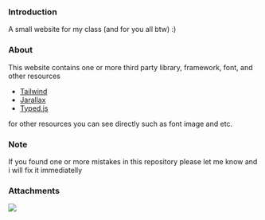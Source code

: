 ### Introduction
A small website for my class (and for you all btw) :)

### About
This website contains one or more third party library, framework, font, and other resources
* [Tailwind](https://github.com/tailwindlabs/tailwindcss)
* [Jarallax](https://github.com/nk-o/jarallax)
* [Typed.js](https://github.com/mattboldt/typed.js/)

for other resources you can see directly such as font image and etc.

### Note
If you found one or more mistakes in this repository please let me know and i will fix it immediatelly

### Attachments
![](https://raw.githubusercontent.com/Khuirul-Huda/website-mipa-satu/master/attachments/Screenshot%20from%202022-02-17%2017-04-37.png)
